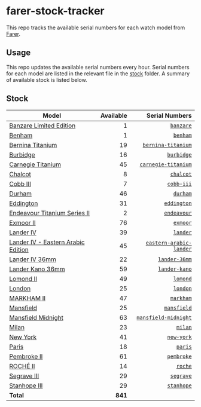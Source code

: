 # farer-stock-tracker

This repo tracks the available serial numbers for each watch model from [Farer](https://farer.com).

## Usage

This repo updates the available serial numbers every hour. Serial numbers for each model are listed in the relevant file in the [stock](./stock) folder. A summary of available stock is listed below.

## Stock

| Model | Available | Serial Numbers |
| ----- | --------: | -------------: |
| [Banzare Limited Edition](https://usd.farer.com/products/banzare) | 1 | [`banzare`](./stock/banzare) |
| [Benham](https://usd.farer.com/products/benham) | 1 | [`benham`](./stock/benham) |
| [Bernina Titanium](https://usd.farer.com/products/bernina-titanium) | 19 | [`bernina-titanium`](./stock/bernina-titanium) |
| [Burbidge](https://usd.farer.com/products/burbidge) | 16 | [`burbidge`](./stock/burbidge) |
| [Carnegie Titanium](https://usd.farer.com/products/carnegie-titanium) | 45 | [`carnegie-titanium`](./stock/carnegie-titanium) |
| [Chalcot](https://usd.farer.com/products/chalcot) | 8 | [`chalcot`](./stock/chalcot) |
| [Cobb III](https://usd.farer.com/products/cobb-iii) | 7 | [`cobb-iii`](./stock/cobb-iii) |
| [Durham](https://usd.farer.com/products/durham) | 46 | [`durham`](./stock/durham) |
| [Eddington](https://usd.farer.com/products/eddington) | 31 | [`eddington`](./stock/eddington) |
| [Endeavour Titanium Series II](https://usd.farer.com/products/endeavour) | 2 | [`endeavour`](./stock/endeavour) |
| [Exmoor II](https://usd.farer.com/products/exmoor) | 76 | [`exmoor`](./stock/exmoor) |
| [Lander IV](https://usd.farer.com/products/lander) | 39 | [`lander`](./stock/lander) |
| [Lander IV - Eastern Arabic Edition](https://usd.farer.com/products/eastern-arabic-lander) | 45 | [`eastern-arabic-lander`](./stock/eastern-arabic-lander) |
| [Lander IV 36mm](https://usd.farer.com/products/lander-36mm) | 22 | [`lander-36mm`](./stock/lander-36mm) |
| [Lander Kano 36mm](https://usd.farer.com/products/lander-kano) | 59 | [`lander-kano`](./stock/lander-kano) |
| [Lomond II](https://usd.farer.com/products/lomond) | 49 | [`lomond`](./stock/lomond) |
| [London](https://usd.farer.com/products/london) | 25 | [`london`](./stock/london) |
| [MARKHAM II](https://usd.farer.com/products/markham) | 47 | [`markham`](./stock/markham) |
| [Mansfield](https://usd.farer.com/products/mansfield) | 25 | [`mansfield`](./stock/mansfield) |
| [Mansfield Midnight](https://usd.farer.com/products/mansfield-midnight) | 63 | [`mansfield-midnight`](./stock/mansfield-midnight) |
| [Milan](https://usd.farer.com/products/milan) | 23 | [`milan`](./stock/milan) |
| [New York](https://usd.farer.com/products/new-york) | 41 | [`new-york`](./stock/new-york) |
| [Paris](https://usd.farer.com/products/paris) | 18 | [`paris`](./stock/paris) |
| [Pembroke II](https://usd.farer.com/products/pembroke) | 61 | [`pembroke`](./stock/pembroke) |
| [ROCHÉ II](https://usd.farer.com/products/roche) | 14 | [`roche`](./stock/roche) |
| [Segrave III](https://usd.farer.com/products/segrave) | 29 | [`segrave`](./stock/segrave) |
| [Stanhope III](https://usd.farer.com/products/stanhope) | 29 | [`stanhope`](./stock/stanhope) |
| **Total** | **841** | |
